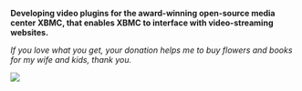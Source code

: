 **Developing video plugins for the award-winning open-source media center XBMC, that enables XBMC to interface with video-streaming websites.**

_If you love what you get, your donation helps me to buy flowers and books for my wife and kids, thank you._

[![](https://www.paypal.com/en_US/i/btn/btn_donate_SM.gif)](https://www.paypal.com/cgi-bin/webscr?cmd=_donations&business=FHNSP9SS6YYX4&lc=MY&item_name=XBMC%20Open%20Source%20Community&currency_code=USD&bn=PP%2dDonationsBF%3abtn_donateCC_LG%2egif%3aNonHosted)
